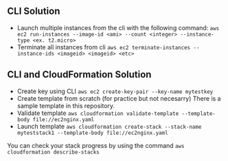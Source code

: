 ## CLI Solution
- Launch multiple instances from the cli with the following command:
``aws ec2 run-instances --image-id <ami> --count <integer> --instance-type <ex. t2.micro>``
- Terminate all instances from cli 
``aws ec2 terminate-instances --instance-ids <imageid> <imageid> <etc>``

## CLI and CloudFormation Solution
- Create key using CLI
``aws ec2 create-key-pair --key-name mytestkey``
- Create template from scratch (for practice but not necesarry) There is a sample template in this repository.
- Validate template
``aws cloudformation validate-template --template-body file://ec2nginx.yaml``
- Launch template
``aws cloudformation create-stack --stack-name myteststack1 --template-body file://ec2nginx.yaml``

You can check your stack progress by using the command ``aws cloudformation describe-stacks``
